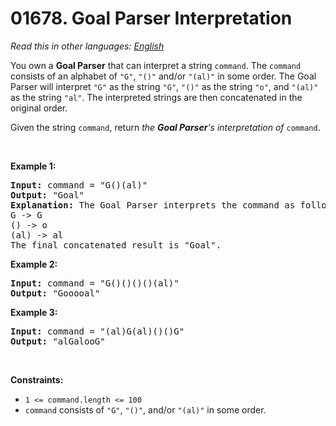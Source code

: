 # 01678. Goal Parser Interpretation

  _Read this in other languages:_
    [_English_](README.md)

<p>You own a <strong>Goal Parser</strong> that can interpret a string <code>command</code>. The <code>command</code> consists of an alphabet of <code>&quot;G&quot;</code>, <code>&quot;()&quot;</code> and/or <code>&quot;(al)&quot;</code> in some order. The Goal Parser will interpret <code>&quot;G&quot;</code> as the string <code>&quot;G&quot;</code>, <code>&quot;()&quot;</code> as the string <code>&quot;o&quot;</code>, and <code>&quot;(al)&quot;</code> as the string <code>&quot;al&quot;</code>. The interpreted strings are then concatenated in the original order.</p>

<p>Given the string <code>command</code>, return <em>the <strong>Goal Parser</strong>&#39;s interpretation of </em><code>command</code>.</p>

<p>&nbsp;</p>
<p><strong>Example 1:</strong></p>

<pre>
<strong>Input:</strong> command = &quot;G()(al)&quot;
<strong>Output:</strong> &quot;Goal&quot;
<strong>Explanation:</strong>&nbsp;The Goal Parser interprets the command as follows:
G -&gt; G
() -&gt; o
(al) -&gt; al
The final concatenated result is &quot;Goal&quot;.
</pre>

<p><strong>Example 2:</strong></p>

<pre>
<strong>Input:</strong> command = &quot;G()()()()(al)&quot;
<strong>Output:</strong> &quot;Gooooal&quot;
</pre>

<p><strong>Example 3:</strong></p>

<pre>
<strong>Input:</strong> command = &quot;(al)G(al)()()G&quot;
<strong>Output:</strong> &quot;alGalooG&quot;
</pre>

<p>&nbsp;</p>
<p><strong>Constraints:</strong></p>

<ul>
	<li><code>1 &lt;= command.length &lt;= 100</code></li>
	<li><code>command</code> consists of <code>&quot;G&quot;</code>, <code>&quot;()&quot;</code>, and/or <code>&quot;(al)&quot;</code> in some order.</li>
</ul>
